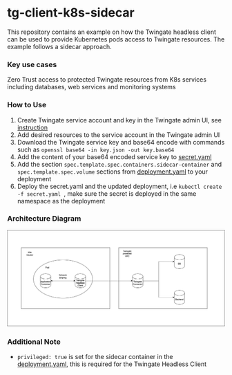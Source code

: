 # tg-client-k8s-sidecar
This repository contains an example on how the Twingate headless client can be used to provide Kubernetes pods access to Twingate resources. The example follows a sidecar approach.

### Key use cases

Zero Trust access to protected Twingate resources from K8s services including databases, web services and monitoring systems

### How to Use
1. Create Twingate service account and key in the Twingate admin UI, see [instruction](https://www.twingate.com/docs/services)
2. Add desired resources to the service account in the Twingate admin UI
3. Download the Twingate service key and base64 encode with commands such as `openssl base64 -in key.json -out key.base64`
4. Add the content of your base64 encoded service key to [secret.yaml](./secret.yaml)
5. Add the section `spec.template.spec.containers.sidecar-container` and `spec.template.spec.volume` sections from [deployment.yaml](./deployment.yaml) to your deployment
6. Deploy the secret.yaml and the updated deployment, i.e `kubectl create -f secret.yaml `, make sure the secret is deployed in the same namespace as the deployment

### Architecture Diagram
![Architecture Diagram](./diagram.png)

### Additional Note
* `privileged: true` is set for the sidecar container in the [deployment.yaml](./deployment.yaml), this is required for the Twingate Headless Client